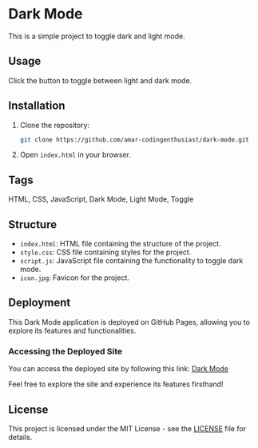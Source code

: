 # Dark Mode

This is a simple project to toggle dark and light mode.

## Usage

Click the button to toggle between light and dark mode.

## Installation

1. Clone the repository:

    ```bash
    git clone https://github.com/amar-codingenthusiast/dark-mode.git
    ```

2. Open `index.html` in your browser.

## Tags

HTML, CSS, JavaScript, Dark Mode, Light Mode, Toggle

## Structure

- `index.html`: HTML file containing the structure of the project.
- `style.css`: CSS file containing styles for the project.
- `script.js`: JavaScript file containing the functionality to toggle dark mode.
- `icon.jpg`: Favicon for the project.

## Deployment
This Dark Mode application is deployed on GitHub Pages, allowing you to explore its features and functionalities.

### Accessing the Deployed Site
You can access the deployed site by following this link: [Dark Mode](https://amar-codingenthusiast.github.io/dark-mode)

Feel free to explore the site and experience its features firsthand!

## License

This project is licensed under the MIT License - see the [LICENSE](LICENSE) file for details.
